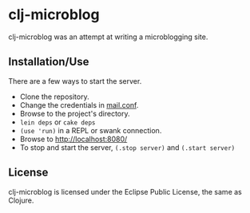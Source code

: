 # clj-microblog

clj-microblog was an attempt at writing a microblogging site.

## Installation/Use

There are a few ways to start the server.

* Clone the repository.
* Change the credentials in [mail.conf](http://github.com/MayDaniel/clj-microblog/blob/master/mail.conf).
* Browse to the project's directory.
* `lein deps` or `cake deps`
* `(use 'run)` in a REPL or swank connection.
* Browse to [http://localhost:8080/](http://localhost:8080/)
* To stop and start the server, `(.stop server)` and `(.start server)`

## License

clj-microblog is licensed under the Eclipse Public License, the same as Clojure.
